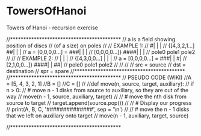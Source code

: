 # TowersOfHanoi
Towers of Hanoi - recursion exercise

//******************************************
// a is a field showing position of discs
//   (of a size) on poles
//
// EXAMPLE 1:
//                          #|       |       |
//     {[4,3,2,1...]       ##|       |       |
// a =  [0,0,0,0...]  =   ###|       |       |
//      [0,0,0,0...]}    ####|       |       |
//                       pole0   pole1    pole2
//
//
// EXAMPLE 2:
//                            |       |       |
//      {[4,3,0,0...]         |       |       |
// a =   [0,0,0,0...]   =  ###|       |      #|
//       [2,1,0,0...]}    ####|       |     ##|
//                       pole0   pole1    pole2
//
//
//
// src = source
// dst = destination
// spr = spare
//******************************************
//******************************************
// PSEUDO CODE (WIKI)
//A = [5, 4, 3, 2, 1]
//B = []
//C = []
//
//def move(n, source, target, auxiliary):
//    if n > 0:
//        # move n - 1 disks from source to auxiliary, so they are out of the way
//        move(n - 1, source, auxiliary, target)
//
//        # move the nth disk from source to target
//        target.append(source.pop())
//
//        # Display our progress
//        print(A, B, C, '##############', sep = '\n')
//
//        # move the n - 1 disks that we left on auxiliary onto target
//        move(n - 1, auxiliary, target, source)

//******************************************
